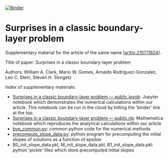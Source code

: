 [![Binder](https://mybinder.org/badge_logo.svg)](https://mybinder.org/v2/gh/duetosymmetry/surprises-in-a-classic-BVP/HEAD)

# Surprises in a classic boundary-layer problem
Supplementary material for the article of the same name [[arXiv:2107.11624](https://arxiv.org/abs/2107.11624)].

Title of paper: Surprises in a classic boundary-layer problem

Authors: William A. Clark, Mario W. Gomes, Arnaldo Rodriguez-Gonzalez, Leo C. Stein, Steven H. Strogatz

Index of supplementary materials:
* [Surprises in a classic boundary-layer problem — public.ipynb](Surprises%20in%20a%20classic%20boundary-layer%20problem%20—%20public.ipynb): Jupyter notebook which demonstrates the numerical calculations within our article. This notebook can be run in the cloud by hitting the 'binder' link at the top.
* [Surprises in a classic boundary-layer problem — public.nb](Surprises%20in%20a%20classic%20boundary-layer%20problem%20—%20public.nb): Mathematica notebook which reproduces the analytical calculations within our article
* [bvp_common.py](bvp_common.py): common python code for the numerical methods
* [precompute_slope_data.py](precompute_slope_data.py): python program for precomputing the initial slopes of solutions as a function of epsilon
* B0_init_slope_data.pkl, M_init_slope_data.pkl, B1_init_slope_data.pkl: python 'pickle' files which store precomputed initial slopes

